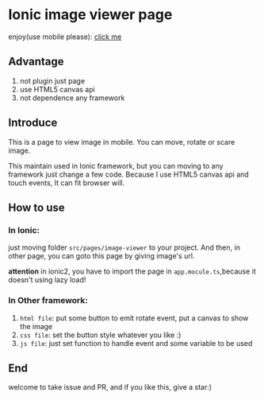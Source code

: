 # Ionic image viewer page

enjoy(use mobile please): [click me](https://dreamhuan.github.io/image-viewer/www/index.html)
## Advantage

1. not plugin just page
1. use HTML5 canvas api
1. not dependence any framework

## Introduce

This is a page to view image in mobile. You can move, rotate or scare image. 

This maintain used in Ionic framework, but you can moving to any framework just change a few code. Because I use HTML5 canvas api and touch events, It can fit browser will.

## How to use

### In Ionic:
just moving folder `src/pages/image-viewer` to your project. And then, in other page, you can goto this page by giving image's url.  

**attention**
in ionic2, you have to import the page in `app.mocule.ts`,because it doesn't using lazy load!

### In Other framework:
1. `html file`: put some button to emit rotate event, put a canvas to show the image
1. `css file`: set the button style whatever you like :)
1. `js file`: just set function to handle event and some variable to be used

## End
welcome to take issue and PR, and if you like this, give a star:)
